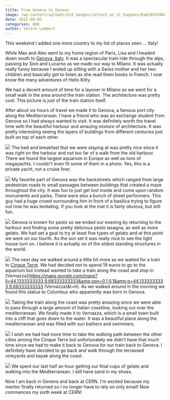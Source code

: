 ```yaml
---
title: From Geneva to Genova
image: /wp-content/uploads/old_images/caltech_as_it_happens/6a0105349b8251970b017743c9d5f6970d.jpg
date: 2012-08-05
categories: 668
author: Valère Lambert
---
```



This weekend I added one more country to my list of places seen ... Italy!

While Max and Alex went to my home region of Paris, Lisa and I headed down south to [Genova, Italy](https://whc.unesco.org/en/list/1211). It was a spectacular train ride through the alps, passing by Sion and Lucarno as we made our way to Milano. It was actually really funny because I ended up sitting with a Swiss mother and her two children and basically got to listen as she read them books in French. I now know the many adventures of Hello Kitty.

We had a decent amount of time for a layover in Milano so we went for a small walk in the area around the train station. The architecture was pretty cool. This picture is just of the train station itself.

After about six hours of travel we made it to Genova, a famous port city along the Mediterranean. I have a friend who was an exchange student from Genova so I had always wanted to visit. It was definitely worth the travel time with the beautiful harbour and amazing mixture of architecture. It was pretty interesting seeing the layers of buildings from different centuries just built on top of each other.


![](/old_images/caltech_as_it_happens/6a0105349b8251970b017743c9db65970d.jpg)
The bed and breakfast that we were staying at was pretty nice since it was right on the harbour and not too far of a walk from the old harbour. There we found the largest aquarium in Europe as well as tons of megayachts. I couldn't even fit some of them in a photo. Yes, this is a private yacht, not a cruise liner.


![](/old_images/caltech_as_it_happens/6a0105349b8251970b016768eeaad3970b.jpg)
My favorite part of Genova was the backstreets which ranged from large pedestrian roads to small passages between buildings that created a maze throughout the city. It was fun to just get lost inside and come upon random monuments and parks. There were also a bunch of street performers. This guy had a huge crowd surrounding him in front of a basilica trying to figure out how he was levitating. If you look at the mat it is fairly obvious, but still fun.


![](/old_images/caltech_as_it_happens/6a0105349b8251970b017616e3666f970c.jpg)
Genova is known for pesto so we ended our evening by returning to the harbour and finding some pretty delicious pesto lasagna, as well as more gelato. We had set a goal to try at least five types of gelato and at this point we were on our fourth. As the sun set it was really nice to see the light house turn on. I believe it is actually on of the oldest standing structures in the world.


![](/old_images/caltech_as_it_happens/6a0105349b8251970b016768eeb5a3970b.jpg)
The next day we walked around a little bit more as we waited for a train to [Cinque Terre](https://en.wikipedia.org/wiki/Cinque_Terre). We had decided not to spend 19 euros to go to the aquarium but instead wanted to take a train along the coast and stop in [Vernazza](https://maps.google.com/maps?ll=44.1333333333,9.68333333333&amp;spn=0.1,0.1&amp;q=44.1333333333,9.68333333333 (Vernazza)&amp;t=h). As we walked around in the morning we found this statue to Columbus who apparently was born in Genova.


![](/old_images/caltech_as_it_happens/6a0105349b8251970b017743c9dd7a970d.jpg)
Taking the train along the coast was pretty amazing since we were able to pass through a large amount of Italian coastline, looking out over the mediterranean. We finally made it to Vernazza, which is a small town built into a cliff that goes down to the water. It was a beautiful place along the mediterranean and was filled with sun bathers and swimmers.


![](/old_images/caltech_as_it_happens/6a0105349b8251970b017616e36ef6970c.jpg)
I wish we had had more time to take the walking path between the other cities among the Cinque Terre but unfortunately we didn't have that much time since we had to make it back to Genova for our train back to Geneva. I definitely have decided to go back and walk through the terrassed vineyards and kayak along the coast.


![](/old_images/caltech_as_it_happens/6a0105349b8251970b017616e3ade3970c.jpg)
We spent our last half an hour getting our final cups of gelato and walking into the Mediterranean. I still have sand in my shoes.

Now I am back in Geneva and back at CERN. I'm excited because my mentor finally returned so I no longer have to rely on only email! Now commences my sixth week at CERN!

